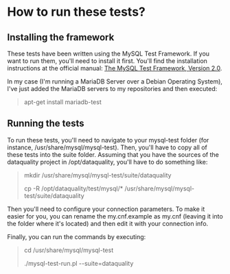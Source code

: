 How to run these tests?
=======================

Installing the framework
------------------------

These tests have been written using the MySQL Test Framework.
If you want to run them, you'll need to install it first.
You'll find the installation instructions at the official manual: [The MySQL Test Framework, Version 2.0](http://downloads.mysql.com/docs/mysqltest-2.0-en.pdf).

In my case (I'm running a MariaDB Server over a Debian Operating System), I've just added the MariaDB servers to my repositories and then executed:

> apt-get install mariadb-test

Running the tests
-----------------

To run these tests, you'll need to navigate to your mysql-test folder (for instance, /usr/share/mysql/mysql-test).
Then, you'll have to copy all of these tests into the suite folder. Assuming that you have the sources of the
dataquality project in /opt/dataquality, you'll have to do something like:

> mkdir /usr/share/mysql/mysql-test/suite/dataquality
>
> cp -R /opt/dataquality/test/mysql/* /usr/share/mysql/mysql-test/suite/dataquality

Then you'll need to configure your connection parameters. To make it easier for you, you can rename the my.cnf.example
as my.cnf (leaving it into the folder where it's located) and then edit it with your connection info.

Finally, you can run the commands by executing:

> cd /usr/share/mysql/mysql-test
> 
> ./mysql-test-run.pl --suite=dataquality
